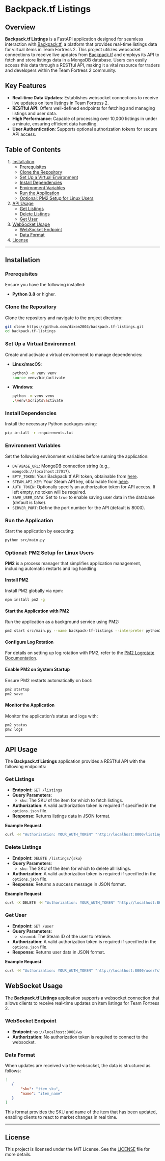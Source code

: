 # Backpack.tf Listings

## Overview 

**Backpack.tf Listings** is a FastAPI application designed for seamless interaction with [Backpack.tf](https://backpack.tf), a platform that provides real-time listings data for virtual items in Team Fortress 2. This project utilizes websocket connections to receive live updates from [Backpack.tf](https://backpack.tf) and employs its API to fetch and store listings data in a MongoDB database. Users can easily access this data through a RESTful API, making it a vital resource for traders and developers within the Team Fortress 2 community.

## Key Features

- **Real-time Data Updates**: Establishes websocket connections to receive live updates on item listings in Team Fortress 2.
- **RESTful API**: Offers well-defined endpoints for fetching and managing listings and user data.
- **High Performance**: Capable of processing over 10,000 listings in under a minute, ensuring efficient data handling.
- **User Authentication**: Supports optional authorization tokens for secure API access.

## Table of Contents

1. [Installation](#installation)
   - [Prerequisites](#prerequisites)
   - [Clone the Repository](#clone-the-repository)
   - [Set Up a Virtual Environment](#set-up-a-virtual-environment)
   - [Install Dependencies](#install-dependencies)
   - [Environment Variables](#environment-variables)
   - [Run the Application](#run-the-application)
   - [Optional: PM2 Setup for Linux Users](#optional-pm2-setup-for-linux-users)
2. [API Usage](#api-usage)
   - [Get Listings](#get-listings)
   - [Delete Listings](#delete-listings)
   - [Get User](#get-user)
3. [WebSocket Usage](#websocket-usage)
   - [WebSocket Endpoint](#websocket-endpoint)
   - [Data Format](#data-format)
4. [License](#license)

---

## Installation

### Prerequisites

Ensure you have the following installed:

- **Python 3.8** or higher.

### Clone the Repository

Clone the repository and navigate to the project directory:

```bash
git clone https://github.com/dixon2004/backpack.tf-listings.git
cd backpack.tf-listings
```

### Set Up a Virtual Environment

Create and activate a virtual environment to manage dependencies:

- **Linux/macOS**:
  ```bash
  python3 -m venv venv
  source venv/bin/activate
  ```

- **Windows**:
  ```bash
  python -m venv venv
  .\venv\Scripts\activate
  ```

### Install Dependencies

Install the necessary Python packages using:

```bash
pip install -r requirements.txt
```

### Environment Variables

Set the following environment variables before running the application:

- `DATABASE_URL`: MongoDB connection string (e.g., `mongodb://localhost:27017`).
- `BPTF_TOKEN`: Your Backpack.tf API token, obtainable from [here](https://backpack.tf/connections).
- `STEAM_API_KEY`: Your Steam API key, obtainable from [here](https://steamcommunity.com/dev/apikey).
- `AUTH_TOKEN`: Optionally specify an authorization token for API access. If left empty, no token will be required.
- `SAVE_USER_DATA`: Set to `true` to enable saving user data in the database (default is false). 
- `SERVER_PORT`: Define the port number for the API (default is 8000).

### Run the Application

Start the application by executing:

```bash
python src/main.py
```

### Optional: PM2 Setup for Linux Users

**PM2** is a process manager that simplifies application management, including automatic restarts and log handling.

#### Install PM2

Install PM2 globally via npm:

```bash
npm install pm2 -g
```

#### Start the Application with PM2

Run the application as a background service using PM2:

```bash
pm2 start src/main.py --name backpack-tf-listings --interpreter python3
```

#### Configure Log Rotation

For details on setting up log rotation with PM2, refer to the [PM2 Logrotate Documentation](https://github.com/keymetrics/pm2-logrotate).

#### Enable PM2 on System Startup

Ensure PM2 restarts automatically on boot:

```bash
pm2 startup
pm2 save
```

#### Monitor the Application

Monitor the application’s status and logs with:

```bash
pm2 status
pm2 logs
```

---

## API Usage

The **Backpack.tf Listings** application provides a RESTful API with the following endpoints:

### Get Listings

- **Endpoint**: `GET /listings`
- **Query Parameters**:
  - `sku`: The SKU of the item for which to fetch listings.
- **Authorization**: A valid authorization token is required if specified in the `options.json` file.
- **Response**: Returns listings data in JSON format.

**Example Request**:
```bash
curl -H "Authorization: YOUR_AUTH_TOKEN" "http://localhost:8000/listings?sku=YOUR_SKU"
```

### Delete Listings

- **Endpoint**: `DELETE /listings/{sku}`
- **Query Parameters**:
  - `sku`: The SKU of the item for which to delete all listings.
- **Authorization**: A valid authorization token is required if specified in the `options.json` file.
- **Response**: Returns a success message in JSON format.

**Example Request**:
```bash
curl -X DELETE -H "Authorization: YOUR_AUTH_TOKEN" "http://localhost:8000/listings/YOUR_SKU"
```

### Get User

- **Endpoint**: `GET /user`
- **Query Parameters**:
  - `steamid`: The Steam ID of the user to retrieve.
- **Authorization**: A valid authorization token is required if specified in the `options.json` file.
- **Response**: Returns user data in JSON format.

**Example Request**:
```bash
curl -H "Authorization: YOUR_AUTH_TOKEN" "http://localhost:8000/user?steamid=STEAM_ID"
```

## WebSocket Usage

The **Backpack.tf Listings** application supports a websocket connection that allows clients to receive real-time updates on item listings for Team Fortress 2.

### WebSocket Endpoint

- **Endpoint**: `ws://localhost:8000/ws`
- **Authorization**: No authorization token is required to connect to the websocket.

### Data Format

When updates are received via the websocket, the data is structured as follows:

```json
[
   {
       "sku": "item_sku",
       "name": "item_name"
   }
]
```

This format provides the SKU and name of the item that has been updated, enabling clients to react to market changes in real time.

---

## License

This project is licensed under the MIT License. See the [LICENSE](LICENSE) file for more details.
